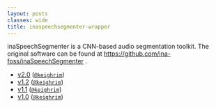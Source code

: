 ```yaml
---
layout: posts
classes: wide
title: inaspeechsegmenter-wrapper
---
```

inaSpeechSegmenter is a CNN-based audio segmentation toolkit. The original software can be found at https://github.com/ina-foss/inaSpeechSegmenter .
- [v2.0](v2.0) ([`@keighrim`](https://github.com/keighrim))
- [v1.2](v1.2) ([`@keighrim`](https://github.com/keighrim))
- [v1.1](v1.1) ([`@keighrim`](https://github.com/keighrim))
- [v1.0](v1.0) ([`@keighrim`](https://github.com/keighrim))

